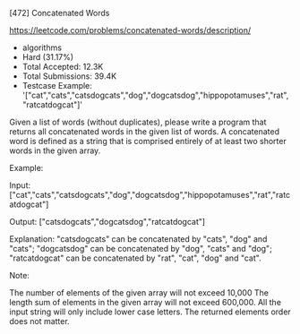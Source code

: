 [472] Concatenated Words  

https://leetcode.com/problems/concatenated-words/description/

* algorithms
* Hard (31.17%)
* Total Accepted:    12.3K
* Total Submissions: 39.4K
* Testcase Example:  '["cat","cats","catsdogcats","dog","dogcatsdog","hippopotamuses","rat","ratcatdogcat"]'

Given a list of words (without duplicates), please write a program that returns all concatenated words in the given list of words.
A concatenated word is defined as a string that is comprised entirely of at least two shorter words in the given array.

Example:

Input: ["cat","cats","catsdogcats","dog","dogcatsdog","hippopotamuses","rat","ratcatdogcat"]

Output: ["catsdogcats","dogcatsdog","ratcatdogcat"]

Explanation: "catsdogcats" can be concatenated by "cats", "dog" and "cats";  "dogcatsdog" can be concatenated by "dog", "cats" and "dog"; "ratcatdogcat" can be concatenated by "rat", "cat", "dog" and "cat".



Note:

The number of elements of the given array will not exceed 10,000 
The length sum of elements in the given array will not exceed 600,000. 
All the input string will only include lower case letters.
The returned elements order does not matter. 


